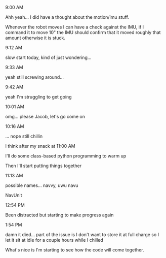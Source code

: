 9:00 AM

Ahh yeah... I did have a thought about the motion/imu stuff.

Whenever the robot moves I can have a check against the IMU, if I command it to move 10" the IMU should confirm that it moved roughly that amount otherwise it is stuck.

9:12 AM

slow start today, kind of just wondering...

9:33 AM

yeah still screwing around...

9:42 AM

yeah I'm struggling to get going

10:01 AM

omg... please Jacob, let's go come on

10:16 AM

... nope still chillin

I think after my snack at 11:00 AM

I'll do some class-based python programming to warm up

Then I'll start putting things together

11:13 AM

possible names... navvy, uwu navu

NavUnit

12:54 PM

Been distracted but starting to make progress again

1:54 PM

damn it died... part of the issue is I don't want to store it at full charge so I let it sit at idle for a couple hours while I chilled

What's nice is I'm starting to see how the code will come together.

